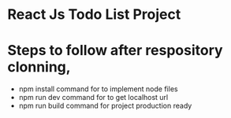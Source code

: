 # React Js Todo List Project
# Steps to follow after respository clonning,
  - npm install command for to implement node files
  - npm run dev command for to get localhost url
  - npm run build command for project production ready
